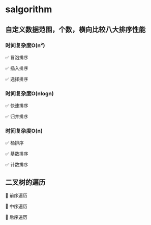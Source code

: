 # salgorithm
## 自定义数据范围，个数，横向比较八大排序性能
### 时间复杂度O(n²)
:white_check_mark: 冒泡排序

:white_check_mark: 插入排序

:white_check_mark: 选择排序
### 时间复杂度O(nlogn)
:white_check_mark: 快速排序

:white_check_mark: 归并排序
### 时间复杂度O(n)
:white_check_mark: 桶排序

:white_check_mark: 基数排序

:white_check_mark: 计数排序
## 二叉树的遍历
:wrench: 前序遍历

:wrench: 中序遍历

:wrench: 后序遍历
